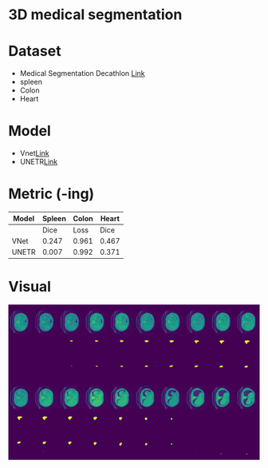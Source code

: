
# 3D medical segmentation

# Dataset
- Medical Segmentation Decathlon [Link](http://medicaldecathlon.com/dataaws/)
- spleen 
- Colon 
- Heart

# Model 
- Vnet[Link](https://arxiv.org/abs/1606.04797)
- UNETR[Link](https://arxiv.org/abs/2103.10504)

# Metric (-ing)
| Model   | Spleen       | Colon        | Heart        |
|---------|--------------|--------------|--------------|
|         | Dice  | Loss | Dice  | Loss | Dice  | Loss |
| VNet    | 0.247 | 0.961| 0.467 | 0.712| 0.44  | 0.78 |
| UNETR   | 0.007 | 0.992| 0.371 | 0.865| 0.409 | 0.79 |


# Visual
![visual](./plot/visual.png)
